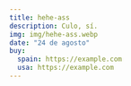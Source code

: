 ```yaml
---
title: hehe-ass
description: Culo, sí.
img: img/hehe-ass.webp
date: "24 de agosto"
buy:
  spain: https://example.com
  usa: https://example.com
---
```

